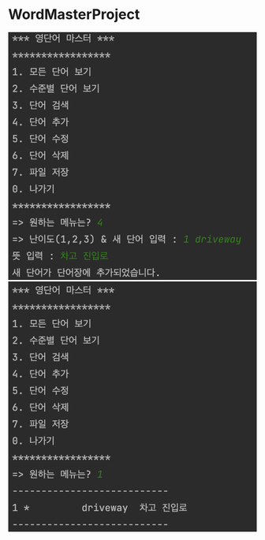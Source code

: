 # WordMasterProject
<img src = "https://github.com/choihjin/WordMasterProject/blob/master/screenshot/create.png?raw=true">
<img src = "https://github.com/choihjin/WordMasterProject/blob/master/screenshot/read.png?raw=true">
